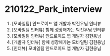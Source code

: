 # 210122_Park_interview
1. [모바일팀] 안드로이드 앱 개발자 박진우님 인터뷰    
2. [모바일팀 인터뷰] 함께 성장해가는 박진우님 인터뷰
3. [모바일팀 인터뷰] 안드로이드 앱 개발자 김현웅님
4. [개발자 인터뷰] 함께 성장해가는 모바일팀 김현웅님
5. [인터뷰] 모바일팀 안드로이드 앱 개발자 김현웅님

